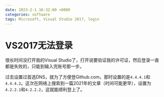 ```yaml
---
date: 2023-2-1 16:32:00 +0800
categories: software
tags: Microsoft, Visual Studio 2017, login
---
```




# VS2017无法登录

很长时间没打开我的Visual Studio了，打开说要验证我的许可证，然后登录一直都是失败的，只能到输入完账号那一步。

过去设置过首选DNS，就为了方便登Github.com，那时设置的是`4.4.4.1`和`4.4.4.2`。这次在网络上搜索到一篇2021年的文章（时间可能更早），设置为`4.2.2.1`和`4.2.2.2`，这就能顺利登上了。